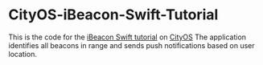 # CityOS-iBeacon-Swift-Tutorial

This is the code for the [iBeacon Swift tutorial](http://cityos.io/tutorial/1031/Swift-tutorial-with-iBeacons-Beginners-guide) on [CityOS](http://cityos.io/) The application identifies all beacons in range and sends push notifications based on user location.

